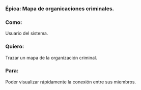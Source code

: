 ### Épica: <span>Mapa de organicaciones criminales. </span>

<h3>Como:</h3> Usuario del sistema. 

<h3>Quiero:</h3> Trazar un mapa de la organización criminal.

<h3>Para:</h3> Poder visualizar rápidamente la conexión entre sus miembros.
